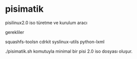 # pisimatik
pisilinux2.0 iso türetme ve kurulum aracı

gerekliler

squashfs-toolsn
cdrkit
syslinux-utils
python-lxml

./pisimatik.sh  komutuyla minimal bir pisi 2.0 iso dosyası oluşur.
